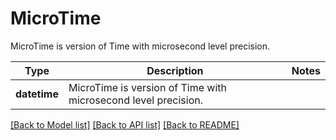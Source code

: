 # MicroTime

MicroTime is version of Time with microsecond level precision.

Type | Description | Notes
------------- | ------------- | -------------
**datetime** | MicroTime is version of Time with microsecond level precision. | 

[[Back to Model list]](../README.md#documentation-for-models) [[Back to API list]](../README.md#documentation-for-api-endpoints) [[Back to README]](../README.md)

